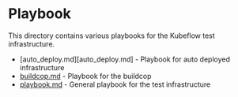 # Playbook

This directory contains various playbooks for the Kubeflow test infrastructure.

* [auto_deploy.md][auto_deploy.md] - Playbook for auto deployed infrastructure
* [buildcop.md](buildcop.md) - Playbook for the buildcop
* [playbook.md](playbook.md) - General playbook for the test infrastructure